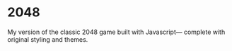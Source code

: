 # 2048
My version of the classic 2048 game built with Javascript— complete with original styling and themes.
